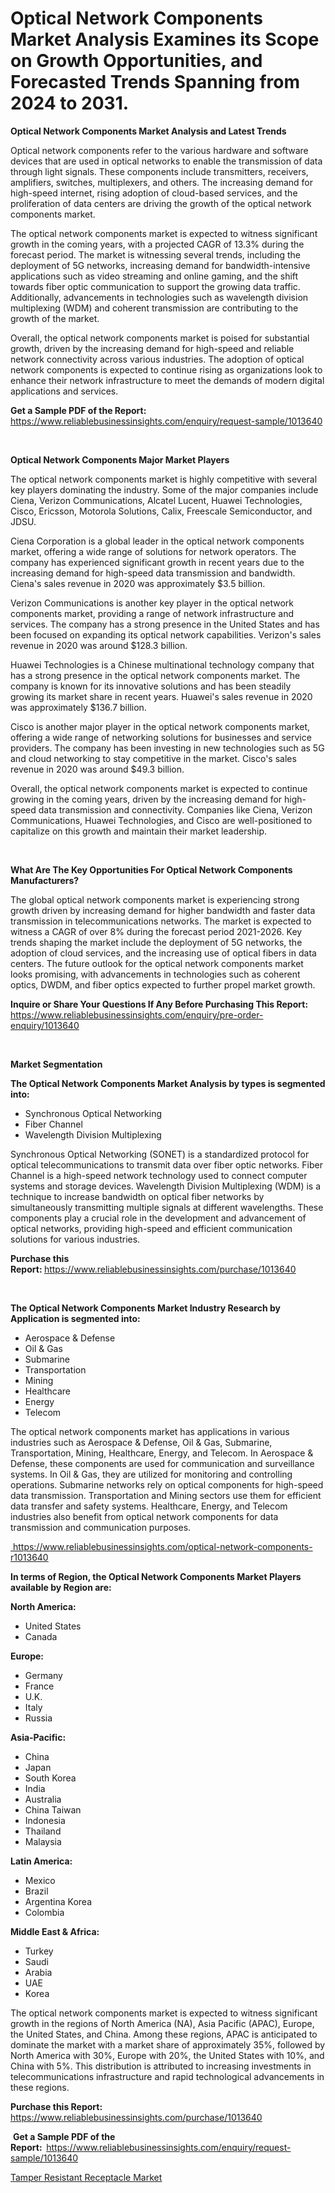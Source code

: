 <p><h1>Optical Network Components Market Analysis Examines its Scope on Growth Opportunities, and Forecasted Trends Spanning from 2024 to 2031.</h1></p><p><strong>Optical Network Components Market Analysis and Latest Trends</strong></p>
<p><p>Optical network components refer to the various hardware and software devices that are used in optical networks to enable the transmission of data through light signals. These components include transmitters, receivers, amplifiers, switches, multiplexers, and others. The increasing demand for high-speed internet, rising adoption of cloud-based services, and the proliferation of data centers are driving the growth of the optical network components market.</p><p>The optical network components market is expected to witness significant growth in the coming years, with a projected CAGR of 13.3% during the forecast period. The market is witnessing several trends, including the deployment of 5G networks, increasing demand for bandwidth-intensive applications such as video streaming and online gaming, and the shift towards fiber optic communication to support the growing data traffic. Additionally, advancements in technologies such as wavelength division multiplexing (WDM) and coherent transmission are contributing to the growth of the market.</p><p>Overall, the optical network components market is poised for substantial growth, driven by the increasing demand for high-speed and reliable network connectivity across various industries. The adoption of optical network components is expected to continue rising as organizations look to enhance their network infrastructure to meet the demands of modern digital applications and services.</p></p>
<p><strong>Get a Sample PDF of the Report:&nbsp;</strong> <a href="https://www.reliablebusinessinsights.com/enquiry/request-sample/1013640">https://www.reliablebusinessinsights.com/enquiry/request-sample/1013640</a></p>
<p>&nbsp;</p>
<p><strong>Optical Network Components Major Market Players</strong></p>
<p><p>The optical network components market is highly competitive with several key players dominating the industry. Some of the major companies include Ciena, Verizon Communications, Alcatel Lucent, Huawei Technologies, Cisco, Ericsson, Motorola Solutions, Calix, Freescale Semiconductor, and JDSU.</p><p>Ciena Corporation is a global leader in the optical network components market, offering a wide range of solutions for network operators. The company has experienced significant growth in recent years due to the increasing demand for high-speed data transmission and bandwidth. Ciena's sales revenue in 2020 was approximately $3.5 billion.</p><p>Verizon Communications is another key player in the optical network components market, providing a range of network infrastructure and services. The company has a strong presence in the United States and has been focused on expanding its optical network capabilities. Verizon's sales revenue in 2020 was around $128.3 billion.</p><p>Huawei Technologies is a Chinese multinational technology company that has a strong presence in the optical network components market. The company is known for its innovative solutions and has been steadily growing its market share in recent years. Huawei's sales revenue in 2020 was approximately $136.7 billion.</p><p>Cisco is another major player in the optical network components market, offering a wide range of networking solutions for businesses and service providers. The company has been investing in new technologies such as 5G and cloud networking to stay competitive in the market. Cisco's sales revenue in 2020 was around $49.3 billion.</p><p>Overall, the optical network components market is expected to continue growing in the coming years, driven by the increasing demand for high-speed data transmission and connectivity. Companies like Ciena, Verizon Communications, Huawei Technologies, and Cisco are well-positioned to capitalize on this growth and maintain their market leadership.</p></p>
<p>&nbsp;</p>
<p><strong>What Are The Key Opportunities For Optical Network Components Manufacturers?</strong></p>
<p><p>The global optical network components market is experiencing strong growth driven by increasing demand for higher bandwidth and faster data transmission in telecommunications networks. The market is expected to witness a CAGR of over 8% during the forecast period 2021-2026. Key trends shaping the market include the deployment of 5G networks, the adoption of cloud services, and the increasing use of optical fibers in data centers. The future outlook for the optical network components market looks promising, with advancements in technologies such as coherent optics, DWDM, and fiber optics expected to further propel market growth.</p></p>
<p><strong>Inquire or Share Your Questions If Any Before Purchasing This Report:</strong> <a href="https://www.reliablebusinessinsights.com/enquiry/pre-order-enquiry/1013640">https://www.reliablebusinessinsights.com/enquiry/pre-order-enquiry/1013640</a></p>
<p>&nbsp;</p>
<p><strong>Market Segmentation</strong></p>
<p><strong>The Optical Network Components Market Analysis by types is segmented into:</strong></p>
<p><ul><li>Synchronous Optical Networking</li><li>Fiber Channel</li><li>Wavelength Division Multiplexing</li></ul></p>
<p><p>Synchronous Optical Networking (SONET) is a standardized protocol for optical telecommunications to transmit data over fiber optic networks. Fiber Channel is a high-speed network technology used to connect computer systems and storage devices. Wavelength Division Multiplexing (WDM) is a technique to increase bandwidth on optical fiber networks by simultaneously transmitting multiple signals at different wavelengths. These components play a crucial role in the development and advancement of optical networks, providing high-speed and efficient communication solutions for various industries.</p></p>
<p><strong>Purchase this Report:&nbsp;</strong><a href="https://www.reliablebusinessinsights.com/purchase/1013640">https://www.reliablebusinessinsights.com/purchase/1013640</a></p>
<p>&nbsp;</p>
<p><strong>The Optical Network Components Market Industry Research by Application is segmented into:</strong></p>
<p><ul><li>Aerospace & Defense</li><li>Oil & Gas</li><li>Submarine</li><li>Transportation</li><li>Mining</li><li>Healthcare</li><li>Energy</li><li>Telecom</li></ul></p>
<p><p>The optical network components market has applications in various industries such as Aerospace & Defense, Oil & Gas, Submarine, Transportation, Mining, Healthcare, Energy, and Telecom. In Aerospace & Defense, these components are used for communication and surveillance systems. In Oil & Gas, they are utilized for monitoring and controlling operations. Submarine networks rely on optical components for high-speed data transmission. Transportation and Mining sectors use them for efficient data transfer and safety systems. Healthcare, Energy, and Telecom industries also benefit from optical network components for data transmission and communication purposes.</p></p>
<p><a href="https://www.reliablebusinessinsights.com/optical-network-components-r1013640">&nbsp;https://www.reliablebusinessinsights.com/optical-network-components-r1013640</a></p>
<p><strong>In terms of Region, the Optical Network Components Market Players available by Region are:</strong></p>
<p>
    <p> <strong> North America: </strong>
        <ul>
            <li>United States</li>
            <li>Canada</li>
        </ul>
        </p> 
    <p> <strong> Europe: </strong>
        <ul>
            <li>Germany</li>
            <li>France</li>
            <li>U.K.</li>
            <li>Italy</li>
            <li>Russia</li>
        </ul>
        </p> 
    <p> <strong> Asia-Pacific: </strong>
        <ul>
            <li>China</li>
            <li>Japan</li>
            <li>South Korea</li>
            <li>India</li>
            <li>Australia</li>
            <li>China Taiwan</li>
            <li>Indonesia</li>
            <li>Thailand</li>
            <li>Malaysia</li>
        </ul>
        </p> 
    <p> <strong> Latin America: </strong>
        <ul>
            <li>Mexico</li>
            <li>Brazil</li>
            <li>Argentina Korea</li>
            <li>Colombia</li>
        </ul>
        </p> 
    <p> <strong> Middle East & Africa: </strong>
        <ul>
            <li>Turkey</li>
            <li>Saudi</li>
            <li>Arabia</li>
            <li>UAE</li>
            <li>Korea</li>
        </ul>
    </p>
    </p>
<p><p>The optical network components market is expected to witness significant growth in the regions of North America (NA), Asia Pacific (APAC), Europe, the United States, and China. Among these regions, APAC is anticipated to dominate the market with a market share of approximately 35%, followed by North America with 30%, Europe with 20%, the United States with 10%, and China with 5%. This distribution is attributed to increasing investments in telecommunications infrastructure and rapid technological advancements in these regions.</p></p>
<p><strong>Purchase this Report: </strong><a href="https://www.reliablebusinessinsights.com/purchase/1013640">https://www.reliablebusinessinsights.com/purchase/1013640</a></p>
<p>&nbsp;<strong>Get a Sample PDF of the Report:&nbsp;&nbsp;</strong><a href="https://www.reliablebusinessinsights.com/enquiry/request-sample/1013640">https://www.reliablebusinessinsights.com/enquiry/request-sample/1013640</a></p>
<p><strong></strong></p>
<p><p><a href="https://github.com/mancsybtousav/Market-Research-Report-List-3/blob/main/tamper-resistant-receptacle-market.md">Tamper Resistant Receptacle Market</a></p></p>